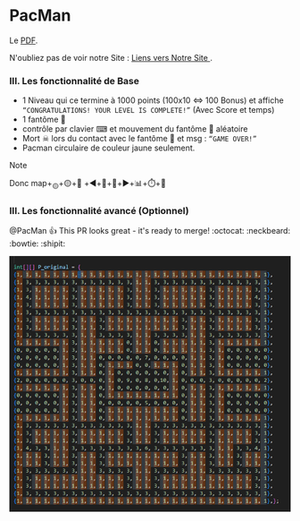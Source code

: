 # PacMan
Le [
PDF](https://campus.eseo.fr/pluginfile.php/386417/mod_resource/content/2/PacMan.pdf).


N'oubliez pas de voir notre Site : [Liens vers Notre Site ]().


### III. Les fonctionnalité de Base
* 1 Niveau qui ce termine à 1000 points (100x10 <=> 100 Bonus) et affiche `“CONGRATULATIONS! YOUR LEVEL IS COMPLETE!”` (Avec Score et temps)
* 1 fantôme 👻
* contrôle par clavier ⌨ et mouvement du fantôme 👻 aléatoire
* Mort ☠ lors du contact avec le fantôme 👻 et msg :  `“GAME OVER!”`
* Pacman circulaire de couleur jaune seulement.

> [!NOTE]
> Donc map+<sub>🟡</sub>+🟡+👻 +◀️+🔼+🔽+▶️+📊+⏱️+🎲

### III. Les fonctionnalité avancé (Optionnel)


@PacMan :+1: This PR looks great - it's ready to merge! :octocat: :neckbeard: :bowtie: :shipit:

<!-- ![alt text](https://github.com/[username]/[reponame]/blob/[branch]/image.jpg?raw=true) -->
![alt text](https://github.com/RaykeshR/PacMan/blob/main/matriceDuPlateau.png)


